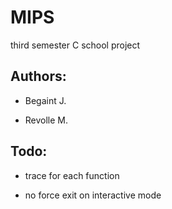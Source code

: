 MIPS
====

third semester C school project

Authors:
--------

* Begaint J.

* Revolle M.


Todo:
-----

* trace for each function

* no force exit on interactive mode